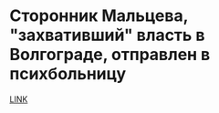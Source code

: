 # Сторонник Мальцева, "захвативший" власть в Волгограде, отправлен в психбольницу



[LINK](https://varlamov.ru/2669753.html)